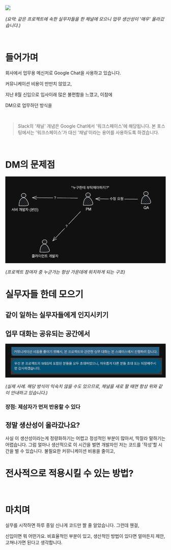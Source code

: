 ![](https://velog.velcdn.com/images/balparang/post/a7c81499-7abc-46f8-aa42-331066d3df6c/image.png)

_(요약: 같은 프로젝트에 속한 실무자들을 한 채널에 모으니 업무 생산성이 '매우' 올라갔습니다.)_

<br>

# 들어가며

회사에서 업무용 메신저로 Google Chat을 사용하고 있습니다. 

커뮤니케이션 비용이 만만치 않았고, 

지난 8월 신입으로 입사이래 많은 불편함을 느꼈고, 이참에  

DM으로 업무하던 방식을

<br>

> Slack의 '채널' 개념은 Google Chat에서 '워크스페이스'에 해당됩니다. 본 포스팅에서는 '워크스페이스'가 대신 '채널'이라는 용어를 사용하도록 하겠습니다.  

<br>

# DM의 문제점

![img_3.png](img_3.png)

_(프로젝트 참여자 중 누군가는 항상 가운데에 위치하게 되는 구조)_

# 실무자들 한데 모으기

## 같이 일하는 실무자들에게 인지시키기



## 업무 대화는 공유되는 공간에서

![img_1.png](img_1.png)

_(실제 사례. 해당 방식이 익숙치 않을 수도 있으므로, 채널을 새로 팔 때면 항상 위와 같이 안내하고 있습니다.)_


### 장점: 제삼자가 먼저 반응할 수 있다



## 정말 생산성이 올라갔나요?

사실 이 생산성이라는게 정량화하기는 어렵고 정성적인 부분이 많아서, 딱잘라 말하기는 어렵습니다.
그럼 얼마나 생산적으로
이 시간을 벌면 개발자인 저는 코드를 '작성'할 시간을 벌 수 있습니다.
불필요한 커뮤니케이션 비용을 줄이고,  


# 전사적으로 적용시킬 수 있는 방법?



<br>

# 마치며

실무를 시작하면 하루 종일 신나게 코드만 짤 줄 알았습니다. 그런데 웬걸,  


신입이면 뭐 어떤가요. 비효율적인 부분이 있고, 생산적인 방법이 있다면 얼마든지 제안, 고쳐나가면 된다고 생각합니다.
